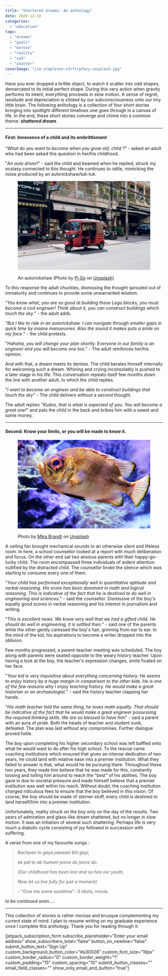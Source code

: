 ```yaml
---
title: "Shattered dreams: An anthology"
date: 2020-12-18
categories: 
  - "education"
tags: 
  - "dreams"
  - "goals"
  - "morose"
  - "reality"
  - "sad"
  - "shatter"
coverImage: "jim-stapleton-o3rftrpfwcy-unsplash.jpg"
---
```


Have you ever dropped a brittle object, to watch it scatter into odd shapes, demarcated to its initial perfect shape. During this very action when gravity performs its intent, everything proceeds in slow motion. A sense of regret, lassitude and depreciation is chided by our subconsciousness onto our tiny little brain. The following anthology is a collection of four short stories bringing into spotlight different timelines one goes through in a canvas of life. In the end, these short stories converge and chime into a common theme: _**shattered dream**_.

* * *

#### **First**: **Innocence of a child and its embrittlement**

"_What do you want to become when you grow old, child ?_" - asked an adult who had been asked this question in her/his childhood.

"_An auto driver!_" - said the child and beamed when he replied, struck my ecstasy connected to this thought. He continues to rattle, mimicking the noise produced by an autorickshaw/tuk-tuk.

<figure>

![](/assets/img/posts/pj-go-somddoksfrk-unsplash.jpg)

<figcaption>

An autorickshaw (Photo by [Pj Go](https://unsplash.com/@phizzahot?utm_source=unsplash&utm_medium=referral&utm_content=creditCopyText) on [Unsplash)](https://unsplash.com/s/photos/tuktuk?utm_source=unsplash&utm_medium=referral&utm_content=creditCopyText)

</figcaption>

</figure>

To this response the adult chuckles, dismissing the thought sprouted out of immaturity and continues to provide some unwarranted wisdom.

"_You know what, you are so good at building these Lego blocks, you must become a civil engineer! Think about it, you can construct buildings which touch the sky._" - the adult adds.

"_But I like to ride in an autorickshaw. I can navigate through smaller gaps in quick time by insane manoeuvres. Also the sound it makes puts a smile on my face._" - the child protests.

"_Hahaha, you will change your plan shortly. Everyone in our family is an engineer and you will become one too._" - The adult reinforces her/his opinion.

And with that, a dream meets its demise. The child berates himself internally for welcoming such a dream. Whining and crying inconsolably is pushed to a later stage in his life. This conversation repeats itself few months down the line with another adult, to which the child replies.

"_I want to become an engineer and be able to construct buildings that touch the sky_" - The child delivers without a second thought.

The adult replies "_Kudos, that is what is expected of you. You will become a great one!_" and pats the child in the back and bribes him with a sweet and some money.

* * *

#### **Second**: **Know your limits, or you will be made to know it.**

<figure>

![](/assets/img/posts/mika-brandt-ktpl3eyl_uu-unsplash.jpg)

<figcaption>

Photo by [Mika Brandt](https://unsplash.com/@mikabr?utm_source=unsplash&utm_medium=referral&utm_content=creditCopyText) on [Unsplash](https://unsplash.com/s/photos/small-fish-big-net?utm_source=unsplash&utm_medium=referral&utm_content=creditCopyText)

</figcaption>

</figure>

A ceiling fan brought mechanical sounds to an otherwise silent and lifeless room. In here, a school counsellor looked at a report with much deliberation and focus. On the other end sat two anxious parents with their happy-go-lucky child. The room encompassed three individuals of ardent attention nullified by the distracted child. The counsellor broke the silence which was starting to consume every one of them.

"_Your child has performed exceptionally well in quantitative aptitude and verbal reasoning. His score has been dominant in math and logical reasoning. This is indicative of the fact that he is destined to do well in engineering and sciences._" - said the counsellor. Dismissive of the boy's equally good scores in verbal reasoning and his interest in journalism and writing.

"_This is excellent news. We knew very well that we had a gifted child. He should do well in engineering, it is settled then._" - said one of the parents while the other gently caressed the boy's hair, grinning from ear to ear. In the mind of the kid, his aspirations to become a writer dropped into the oblivion.

Few months progressed, a parent-teacher meeting was scheduled. The boy along with parents were seated opposite to the weary history teacher. Upon having a look at the boy, the teacher's expression changes, smile fixated on her face.

"_Your kid is very inquisitive about everything concerning history. He seems to enjoy history by a huge margin in comparison to the other kids. He is one of the few reasons why I enjoy teaching history. He would make a great historian or an archaeologist._" - said the history teacher clapping her hands.

"_His math teacher told the same thing, he loves math equally. That should be indicative of the fact that he would make a great engineer possessing the required thinking skills. We are so blessed to have him_" - said a parent with an aura of pride. Both the heads of teacher and student sunk, defeated. The plan was laid without any compromises. Further dialogue proved futile.

The boy upon completing his higher secondary school was left baffled onto what he would want to do after his high school. To the rescue came coaching institutions which ensured that given an intense dedication of two years, he could land with relative ease into a premier institution. What they failed to answer is that, what would he be pursuing there. Throughout these two years, they made him believe that he was made for this, constantly tossing and toiling him around to reach the "best" of his abilities. The boy gave in due to societal pressure and made himself believe that a premier institution was well within his reach. Without doubt, the coaching institution charged ridiculous fees to ensure that the boy believed in this vision. Of course, the boy should be made of sterner stuff, every child is destined to land herself/him into a premier institution.

Unfortunately, reality struck on the boy only on the day of the results. Two years of admiration and glass-like dream shattered, but no longer in slow motion. It was an initiation of several such shattering. Perhaps life is very much a diabolic cycle consisting of joy followed in succession with suffering.

A verse from one of my favourite songs :

> _Bachpan to gaya jawaani bhi gayi,_
> 
> _ek pal to ab humein jeene do jeene do._
> 
> _(Our childhood has been lost and so has our youth,_
> 
> _Now let us live fully for just a moment)_
> 
> \- "Give me some sunshine"- 3 idiots, movie.

_to be continued soon....._

* * *

This collection of stories is rather morose and brusque complementing my current state of mind. I plan to resume writing on my graduate experience once I complete this anthology. Thank you for reading through it.

\[jetpack\_subscription\_form subscribe\_placeholder="Enter your email address" show\_subscribers\_total="false" button\_on\_newline="false" submit\_button\_text="Sign Up" custom\_background\_button\_color="#a30028" custom\_font\_size="16px" custom\_border\_radius="0" custom\_border\_weight="1" custom\_padding="15" custom\_spacing="10" submit\_button\_classes="" email\_field\_classes="" show\_only\_email\_and\_button="true"\]
